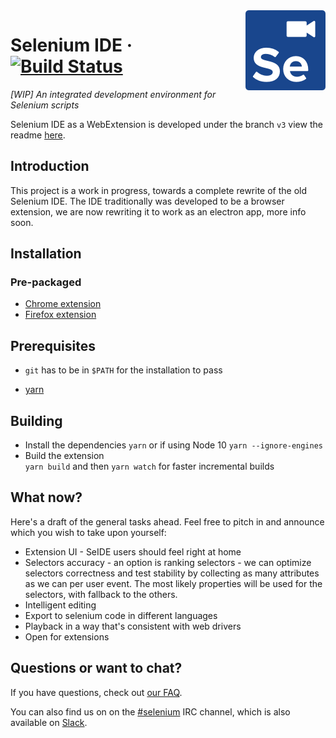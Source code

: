 <img src="packages/selenium-ide/src/icons/icon128.png" alt="logo" height="128" align="right" />

# Selenium IDE &middot; [![Build Status](https://travis-ci.org/SeleniumHQ/selenium-ide.svg?branch=master)](https://travis-ci.org/SeleniumHQ/selenium-ide)

_[WIP] An integrated development environment for Selenium scripts_

Selenium IDE as a WebExtension is developed under the branch `v3` view the readme [here](https://github.com/SeleniumHQ/selenium-ide/tree/v3).

## Introduction

This project is a work in progress, towards a complete rewrite of the old Selenium IDE.
The IDE traditionally was developed to be a browser extension, we are now rewriting it to work as an electron app, more info soon.

## Installation

### Pre-packaged
- [Chrome extension](https://chrome.google.com/webstore/detail/selenium-ide/mooikfkahbdckldjjndioackbalphokd)
- [Firefox extension](https://addons.mozilla.org/en-GB/firefox/addon/selenium-ide/)

## Prerequisites

- `git` has to be in `$PATH` for the installation to pass

- [yarn](https://yarnpkg.com/en/docs/install)

## Building

- Install the dependencies
`yarn` or if using Node 10 `yarn --ignore-engines`
- Build the extension  
`yarn build` and then
`yarn watch` for faster incremental builds

## What now?

Here's a draft of the general tasks ahead. Feel free to pitch in and announce which you wish to take upon yourself:

* Extension UI - SeIDE users should feel right at home
* Selectors accuracy - an option is ranking selectors - we can optimize selectors correctness and test stability by collecting as many attributes as we can per user event. The most likely properties will be used for the selectors, with fallback to the others.
* Intelligent editing
* Export to selenium code in different languages
* Playback in a way that's consistent with web drivers
* Open for extensions

## Questions or want to chat?

If you have questions, check out [our FAQ](https://github.com/SeleniumHQ/selenium-ide/wiki/Frequently-Asked-Questions).

You can also find us on on the [#selenium](irc://freenode.net/selenium) IRC
channel, which is also available on
[Slack](https://seleniumhq.herokuapp.com).
